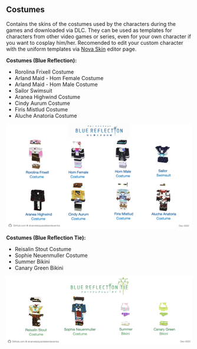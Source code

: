 ## Costumes
Contains the skins of the costumes used by the characters during the games and downloaded via DLC. They can be used as templates for characters from other video games or series, even for your own character if you want to cosplay him/her. Recomended to edit your custom character with the uniform templates via [Nova Skin](https://minecraft.novaskin.me/#) editor page.

**Costumes (Blue Reflection):**
- Rorolina Frixell Costume
- Arland Maid - Hom Female Costume
- Arland Maid - Hom Male Costume
- Sailor Swimsuit
- Aranea Highwind Costume
- Cindy Aurum Costume
- Firis Mistlud Costume
- Aluche Anatoria Costume

![Blue Reflection Costumes](/src/img/costumes/BlueReflectionCostumes.png)

**Costumes (Blue Reflection Tie):**
- Reisalin Stout Costume
- Sophie Neuenmuller Costume
- Summer Bikini
- Canary Green Bikini

![Blue Reflection Tie Costumes](/src/img/costumes/BlueReflectionTieCostumes.png)
